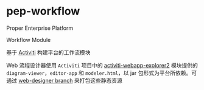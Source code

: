 pep-workflow
============

Proper Enterprise Platform

Workflow Module

基于 [Activiti](https://github.com/Activiti/Activiti) 构建平台的工作流模块

Web 流程设计器使用 `Activiti` 项目中的 [activiti-webapp-explorer2](https://github.com/Activiti/Activiti/tree/master/modules/activiti-webapp-explorer2) 模块提供的 `diagram-viewer`，`editor-app` 和 `modeler.html`，以 jar 包形式为平台所依赖。可通过 [web-designer branch](https://github.com/AlphaHinex/Activiti/tree/web-designer) 来打包这些静态资源
